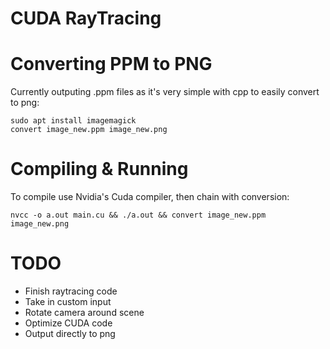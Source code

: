 # CUDA RayTracing

# Converting PPM to PNG
Currently outputing .ppm files as it's very simple with cpp to easily convert to png:
```
sudo apt install imagemagick
convert image_new.ppm image_new.png
```

# Compiling & Running
To compile use Nvidia's Cuda compiler, then chain with conversion:
```
nvcc -o a.out main.cu && ./a.out && convert image_new.ppm image_new.png
```

# TODO
- Finish raytracing code
- Take in custom input
- Rotate camera around scene
- Optimize CUDA code
- Output directly to png